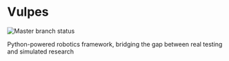 # Vulpes
![Master branch status](https://travis-ci.org/jellevos/Vulpes.svg?branch=master)

Python-powered robotics framework, bridging the gap between real testing and simulated research
